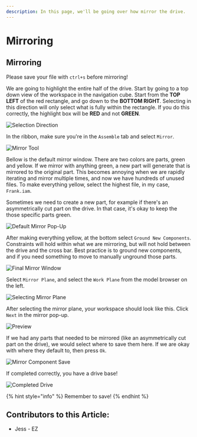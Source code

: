 ```yaml
---
description: In this page, we'll be going over how mirror the drive.
---
```


# Mirroring

## Mirroring

Please save your file with `ctrl+s` before mirroring!  

We are going to highlight the entire half of the drive.  Start by going to a top down view of the workspace in the navigation cube.  Start from the **TOP LEFT** of the red rectangle, and go down to the **BOTTOM RIGHT**.  Selecting in this direction will only select what is fully within the rectangle.  If you do this correctly, the highlight box will be **RED** and not **GREEN**. 

![Selection Direction](../../../.gitbook/assets/selecting-drive.png)

In the ribbon, make sure you're in the `Assemble` tab and select `Mirror`.

![Mirror Tool](<../../../.gitbook/assets/image (162).png>)

Bellow is the default mirror window.  There are two colors are parts, green and yellow.  If we mirror with anything green, a new part will generate that is mirrored to the original part.  This becomes annoying when we are rapidly iterating and mirror multiple times, and now we have hundreds of unused files.  To make everything yellow, select the highest file, in my case, `Frank.iam`. 

Sometimes we need to create a new part, for example if there's an asymmetrically cut part on the drive.  In that case, it's okay to keep the those specific parts green. 

![Default Mirror Pop-Up](<../../../.gitbook/assets/image (88).png>)

After making everything yellow, at the bottom select `Ground New Components`.  Constraints will hold within what we are mirroring, but will not hold between the drive and the cross bar.  Best practice is to ground new components, and if you need something to move to manually unground those parts. 

![Final Mirror Window](<../../../.gitbook/assets/image (111).png>)

Select `Mirror Plane`, and select the `Work Plane` from the model browser on the left. 

![Selecting Mirror Plane](<../../../.gitbook/assets/image (59).png>)

After selecting the mirror plane, your workspace should look like this.  Click `Next` in the mirror pop-up. 

![Preview](<../../../.gitbook/assets/image (213).png>)

If we had any parts that needed to be mirrored (like an asymmetrically cut part on the drive), we would select where to save them here.  If we are okay with where they default to, then press `Ok`.

![Mirror Component Save](<../../../.gitbook/assets/image (68).png>)

If completed correctly, you have a drive base!

![Completed Drive](<../../../.gitbook/assets/image (106).png>)

{% hint style="info" %}
Remember to save!
{% endhint %}



## Contributors to this Article:

* Jess - EZ
